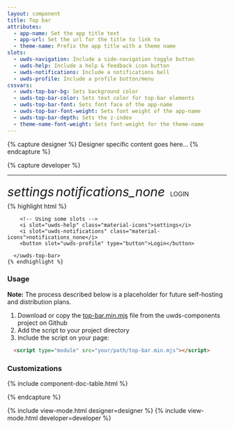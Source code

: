 ```yaml
---
layout: component
title: Top bar
attributes:
  - app-name: Set the app title text
  - app-url: Set the url for the title to link to
  - theme-name: Prefix the app title with a theme name
slots:
  - uwds-navigation: Include a side-navigation toggle button
  - uwds-help: Include a help & feedback icon button
  - uwds-notifications: Include a notifications bell
  - uwds-profile: Include a profile button/menu
cssvars: 
  - uwds-top-bar-bg: Sets background color
  - uwds-top-bar-color: Sets text color for top-bar elements
  - uwds-top-bar-font: Sets font face of the app-name
  - uwds-top-bar-font-weight: Sets font weight of the app-name
  - uwds-top-bar-depth: Sets the z-index
  - theme-name-font-weight: Sets font-weight for the theme-name
---
```


{% capture designer %}
Designer specific content goes here...
{% endcapture %}

{% capture developer %}

---

<div class="uwds-demo">
  <div class="uwds-demo__demo">
    <uwds-top-bar
      theme-name="MyUW"
      app-name="Shiny New App"
      app-url="#">
      <i slot="uwds-help" 
        style="margin: 0; height: 3rem; width: 4rem; font-size: 1.8rem; cursor: pointer; line-height: 3rem; text-align: center;" 
        class="material-icons">settings</i>
      <i slot="uwds-notifications" 
      style="margin: 0; height: 3rem; width: 4rem; font-size: 1.8rem; cursor: pointer; line-height: 3rem; text-align: center;" 
      class="material-icons">notifications_none</i>
      <span slot="uwds-profile" style="cursor:pointer; margin:0 0.5rem; width: 4rem;">LOGIN</span>
    </uwds-top-bar>
  </div>
  <div class="uwds-demo__code">
    {% highlight html %}
      <uwds-top-bar
        theme-name="MyUW"
        app-name="Shiny New App"
        app-url="/shiny-app-home-page">

        <!-- Using some slots -->
        <i slot="uwds-help" class="material-icons">settings</i>
        <i slot="uwds-notifications" class="material-icons">notifications_none</i>
        <button slot="uwds-profile" type="button">Login</button>

      </uwds-top-bar>
    {% endhighlight %}
  </div>
</div>

### Usage

<div class="uwds-beta-info">
  <p><strong>Note:</strong> The process described below is a placeholder for future self-hosting and distribution plans.</p>
</div>

1. Download or copy the [top-bar.min.mjs](https://github.com/UW-Madison-DoIT/uwds-components/tree/master/dist/top-bar) file from the uwds-components project on Github
2. Add the script to your project directory
3. Include the script on your page: 
```html
  <script type="module" src="your/path/top-bar.min.mjs"></script>
```

### Customizations

{% include component-doc-table.html %}

{% endcapture %}

{% include view-mode.html designer=designer %}
{% include view-mode.html developer=developer %}
